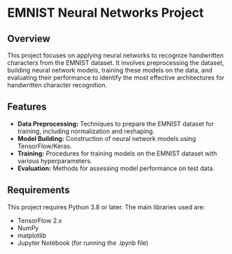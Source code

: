 # EMNIST Neural Networks Project

## Overview
This project focuses on applying neural networks to recognize handwritten characters from the EMNIST dataset. It involves preprocessing the dataset, building neural network models, training these models on the data, and evaluating their performance to identify the most effective architectures for handwritten character recognition.

## Features
- **Data Preprocessing:** Techniques to prepare the EMNIST dataset for training, including normalization and reshaping.
- **Model Building:** Construction of neural network models using TensorFlow/Keras.
- **Training:** Procedures for training models on the EMNIST dataset with various hyperparameters.
- **Evaluation:** Methods for assessing model performance on test data.

## Requirements
This project requires Python 3.8 or later. The main libraries used are:
- TensorFlow 2.x
- NumPy
- matplotlib
- Jupyter Notebook (for running the .ipynb file)

